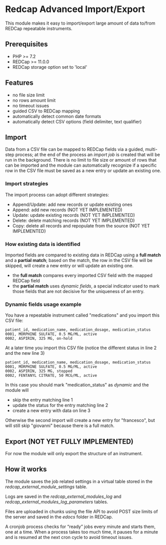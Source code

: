 # Redcap Advanced Import/Export

This module makes it easy to import/export large amount of data to/from REDCap repeatable instruments.

## Prerequisites
* PHP >= 7.2
* REDCap >= 11.0.0
* REDCap storage option set to 'local'

## Features
* no file size limit
* no rows amount limit
* no timeout issues
* guided CSV to REDCap mapping
* automatically detect common date formats
* automatically detect CSV options (field delimiter, text qualifier)

## Import
Data from a CSV file can be mapped to REDCap fields via a guided, multi-step process; at the end of the process an *import job* is created that will be run in the background.
There is no limit to file size or amount of rows that can be imported and the module can automatically recognize if a specific row in the CSV file must be saved as a new entry or update an existing one.

### Import strategies
The import process can adopt different strategies:
* Append/Update: add new records or update existing ones
* Append: add new records (NOT YET IMPLEMENTED)
* Update: update existing records (NOT YET IMPLEMENTED)
* Delete: delete matching records (NOT YET IMPLEMENTED)
* Copy: delete all records and repopulate from the source (NOT YET IMPLEMENTED)

### How existing data is identified
Imported fields are compared to existing data in REDCap using a **full match** and a **partial match**; based on the match, the row in the CSV file will be skipped, will create a new entry or will update an existing one.
* the **full match** compares every imported CSV field with the mapped REDCap field
* the **partial match** uses *dynamic fields*, a special indicator used to mark those fields that are not decisive for the uniqueness of an entry.

### Dynamic fields usage example
You have a repeatable instrument called "medications" and you import this CSV file:
```
patient_id, medication_name, medication_dosage, medication_status
0001, MORPHINE SULFATE, 0.5 MG/ML, active
0002, ASPIRIN, 325 MG, on-hold
```

At a later time you import this CSV file
(notice the different status in line 2 and the new line 3)

```
patient_id, medication_name, medication_dosage, medication_status
0001, MORPHINE SULFATE, 0.5 MG/ML, active
0002, ASPIRIN, 325 MG, stopped
0002, FENTANYL CITRATE, 50 MCG/ML, active
```
In this case you should mark "medication_status" as *dynamic* and the module will
* skip the entry matching line 1
* update the status for the entry matching line 2
* create a new entry with data on line 3

Otherwise the second import will create a new entry for "francesco", but will still skip "giovanni" because there is a full match.

## Export (NOT YET FULLY IMPLEMENTED)
For now the module will only export the structure of an instrument.

## How it works
The module saves the job related settings in a virtual table stored in the *redcap_external_module_settings* table.

Logs are saved in the *redcap_external_modules_log* and *redcap_external_modules_log_parameters* tables.

Files are uploaded in chunks using the file API to avoid POST size limits of the server and saved in the *edocs* folder in REDCap.

A cronjob process checks for “ready” jobs every minute and starts them, one at a time. When a process takes too much time, it pauses for a minute and is resumed at the next cron cycle to avoid timeout issues.
